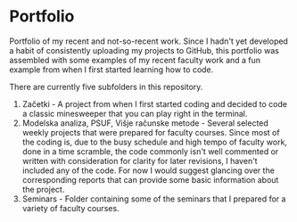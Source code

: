 # Portfolio
Portfolio of my recent and not-so-recent work.
Since I hadn't yet developed a habit of consistently uploading my projects to GitHub, this portfolio was assembled with some examples of my recent faculty work and a fun example from when I first started learning how to code. 

There are currently five subfolders in this repository.
1) Začetki - A project from when I first started coding and decided to code a classic minesweeper that you can play right in the terminal.
2) Modelska analiza, PSUF, Višje računske metode - Several selected weekly projects that were prepared for faculty courses. Since most of the coding is, due to the busy schedule and high tempo of faculty work, done in a time scramble, the code commonly isn't well commented or written with consideration for clarity for later revisions, I haven't included any of the code. For now I would suggest glancing over the corresponding reports that can provide some basic information about the project. 
4) Seminars - Folder containing some of the seminars that I prepared for a variety of faculty courses.
